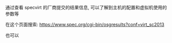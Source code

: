 
通过查看 specvirt 的厂商提交的结果信息, 可以了解到主机的配置和虚拟机使用的参数等

在这个页面搜索: https://www.spec.org/cgi-bin/osgresults?conf=virt_sc2013

也可以